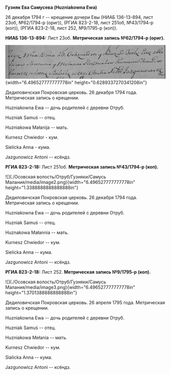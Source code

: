 **Гузняк Ева Самусева (Huzniakowna Ewa)**

26 декабря 1794 г -- крещение дочери Евы (НИАБ 136-13-894, лист 23об,
№62/1794-р (ориг)), (РГИА 823-2-18, лист 251об, №43/1794-р (коп)), (РГИА
823-2-18, лист 252, №9/1795-р (коп)).

**НИАБ 136-13-894:** Лист 23об. **Метрическая запись №62/1794-р
(ориг).**

![](./media/b507dd4193a978a6e97a8e9fe0ff53101607459f.png){width="6.496527777777778in"
height="0.6289337270341208in"}

Дедиловичская Покровская церковь. 26 декабря 1794 года. Метрическая
запись о крещении.

Huzniakowna Ewa -- дочь родителей с деревни Отруб.

Huzniak Samuś -- отец.

Huzniakowa Małanija -- мать.

Kurnesz Chwiedor - кум.

Sielicka Anna - кума.

Jazgunowicz Antoni -- ксёндз.

**РГИА 823-2-18:** Лист 251об. **Метрическая запись №43/1794-р (коп).**

![](./Осовская волость/Отруб/Гузняки/Самусь Малания/media/image2.png){width="6.496527777777778in"
height="1.3388888888888888in"}

Дедиловичская Покровская церковь. 26 декабря 1794 года. Метрическая
запись о крещении.

Huzniakowna Ewa -- дочь родителей с деревни Отруб.

Huzniak Samuś -- отец.

Huznakowa Małannia -- мать.

Kurnesz Chwiedor -- кум.

Sielicka Anna -- кума.

Jazgunowicz Antoni -- ксёндз.

**РГИА 823-2-18:** Лист 252. **Метрическая запись №9/1795-р (коп).**

![](./Осовская волость/Отруб/Гузняки/Самусь Малания/media/image3.png){width="6.496527777777778in"
height="1.3701388888888888in"}

Дедиловичская Покровская церковь. 26 апреля 1795 года. Метрическая
запись о крещении.

Huzniakowna Ewa -- дочь родителей с деревни Отруб.

Huzniak Samuś -- отец.

Huzniakowa Mełania -- мать.

Kurnesz Chwiedor -- кум.

Sialicka Anna -- кума.

Jazgunowicz Antoni -- ксёндз.
